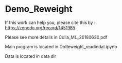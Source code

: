 # Demo_Reweight
If this work can help you, please cite this by : https://zenodo.org/record/1451985 

Please see more details in Colla_ML_20180630.pdf

Main program is located in DoReweight_readindat.ipynb

Data is located in data dir


